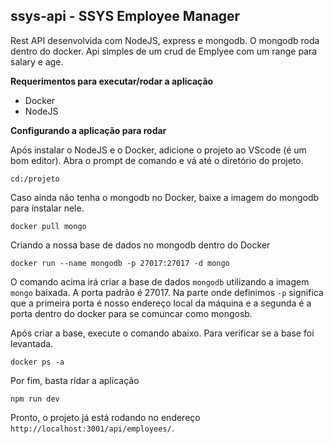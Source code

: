 ## ssys-api - SSYS Employee Manager
Rest API desenvolvida com NodeJS, express e mongodb. O mongodb roda dentro do docker. Api simples de um crud de Emplyee com um range para salary e age. 

**Requerimentos para executar/rodar a aplicação**
- Docker
- NodeJS

**Configurando a aplicação para rodar**

Após instalar o NodeJS e o Docker, adicione o projeto ao VScode (é um bom editor). Abra o prompt de comando e vá até o diretório do projeto. 

```cd:/projeto``` 

Caso ainda não tenha o mongodb no Docker, baixe a imagem do mongodb para instalar nele.

```docker pull mongo```

Criando a nossa base de dados no mongodb dentro do Docker

```docker run --name mongodb -p 27017:27017 -d mongo```

O comando acima irá criar a base de dados ```mongodb``` utilizando a imagem ```mongo``` baixada. A porta padrão é 27017.
Na parte onde definimos ```-p``` significa que a primeira porta é nosso endereço local da máquina e a segunda é a porta dentro do docker para se comuncar como mongosb.

Após criar a base, execute o comando abaixo. Para verificar se a base foi levantada.  

```docker ps -a```

Por fim, basta ridar a aplicação

```npm run dev```

Pronto, o projeto já está rodando no endereço ```http://localhost:3001/api/employees/```.

